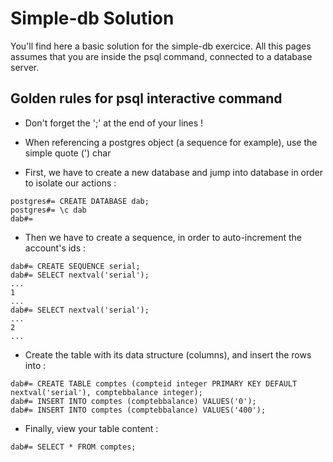Simple-db Solution
==================

You'll find here a basic solution for the simple-db exercice.
All this pages assumes that you are inside the psql command, connected to a database server.


Golden rules for psql interactive command
-----------------------------------------

* Don't forget the ';' at the end of your lines !
* When referencing a postgres object (a sequence for example), use the simple quote (') char 

* First, we have to create a new database and jump into database in order to isolate our actions :
```
postgres#= CREATE DATABASE dab;
postgres#= \c dab
dab#=
```

* Then we have to create a sequence, in order to auto-increment the account's ids :
```
dab#= CREATE SEQUENCE serial;
dab#= SELECT nextval('serial');
...
1
...
dab#= SELECT nextval('serial');
...
2
...
```

* Create the table with its data structure (columns), and insert the rows into :
```
dab#= CREATE TABLE comptes (compteid integer PRIMARY KEY DEFAULT nextval('serial'), comptebbalance integer);
dab#= INSERT INTO comptes (comptebbalance) VALUES('0');
dab#= INSERT INTO comptes (comptebbalance) VALUES('400');
```

* Finally, view your table content :
```
dab#= SELECT * FROM comptes;
```
